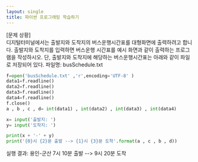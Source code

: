 ```yaml
---
layout: single
title: 파이썬 프로그래밍 학습하기
---
```


[문제 상황]  
디지털터미널에서는 출발지와 도착지의 버스운행시간표를 대형화면에 출력하려고 합니다. 출발지와 도착지를 입력하면 버스운행 시간표를 예시 화면과 같이 출력하는 프로그램을 작성하시오. 단, 출발지와 도착지에 해당하는 버스운행시간표는 아래와 같이 파일로 저장되어 있다. 파일명: busSchedule.txt

~~~python
f=open('busSchedule.txt' ,'r',encoding='UTF-8' )
data1=f.readline()
data2=f.readline()
data3=f.readline()
data4=f.readline()
f.close()
a , b , c , d= int(data1) , int(data2) , int(data3) , int(data4)

x= input('출발지: ')
y= input('도착지: ')

print(x + '-' + y)
print('{0}시 {2}분 출발 --> {1}시 {3}분 도착'.format(a , c , b , d))
~~~

실행 결과: 용인-군산 7시 10분 출발 --> 9시 20분 도착
